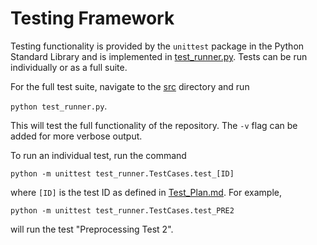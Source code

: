 # Testing Framework

Testing functionality is provided by the `unittest` package in the Python Standard Library and is implemented in [test_runner.py](../src/test_runner.py). Tests can be run individually or as a full suite. 

For the full test suite, navigate to the [src](../src) directory and run

`python test_runner.py`.

This will test the full functionality of the repository. The `-v` flag can be added for more verbose output.

To run an individual test, run the command

`python -m unittest test_runner.TestCases.test_[ID]`

where `[ID]` is the test ID as defined in [Test_Plan.md](../Test_Plan.md). For example,

`python -m unittest test_runner.TestCases.test_PRE2`

will run the test "Preprocessing Test 2".